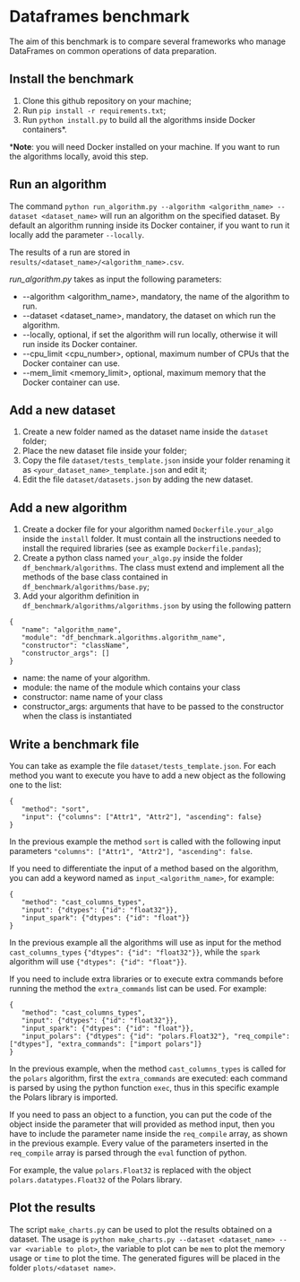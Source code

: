 # Dataframes benchmark
The aim of this benchmark is to compare several frameworks who manage DataFrames on common operations of data preparation.

## Install the benchmark
1. Clone this github repository on your machine;
2. Run `pip install -r requirements.txt`;
3. Run `python install.py` to build all the algorithms inside Docker containers\*.

\***Note**: you will need Docker installed on your machine. If you want to run the algorithms locally, avoid this step.

## Run an algorithm
The command `python run_algorithm.py --algorithm <algorithm_name> --dataset <dataset_name>` will run an algorithm on the specified dataset.
By default an algorithm running inside its Docker container, if you want to run it locally add the parameter `--locally`.

The results of a run are stored in `results/<dataset_name>/<algorithm_name>.csv`.

*run_algorithm.py* takes as input the following parameters:
* --algorithm <algorithm_name>, mandatory, the name of the algorithm to run.
* --dataset <dataset_name>, mandatory, the dataset on which run the algorithm.
* --locally, optional, if set the algorithm will run locally, otherwise it will run inside its Docker container.
* --cpu_limit <cpu_number>, optional, maximum number of CPUs that the Docker container can use.
* --mem_limit <memory_limit>, optional, maximum memory that the Docker container can use.


## Add a new dataset
1. Create a new folder named as the dataset name inside the `dataset` folder;
2. Place the new dataset file inside your folder;
3. Copy the file `dataset/tests_template.json` inside your folder renaming it as `<your_dataset_name>_template.json` and edit it;
4. Edit the file `dataset/datasets.json` by adding the new dataset.

## Add a new algorithm
1. Create a docker file for your algorithm named `Dockerfile.your_algo` inside the `install` folder. It must contain all the instructions needed to install the required libraries (see as example `Dockerfile.pandas`);
2. Create a python class named `your_algo.py` inside the folder `df_benchmark/algorithms`. The class must extend and implement all the methods of the base class contained in `df_benchmark/algorithms/base.py`;
3. Add your algorithm definition in `df_benchmark/algorithms/algorithms.json` by using the following pattern
```
{
   "name": "algorithm_name",
   "module": "df_benchmark.algorithms.algorithm_name",
   "constructor": "className",
   "constructor_args": []
}
```
* name: the name of your algorithm.
* module: the name of the module which contains your class
* constructor: name name of your class
* constructor_args: arguments that have to be passed to the constructor when the class is instantiated

## Write a benchmark file
You can take as example the file `dataset/tests_template.json`.
For each method you want to execute you have to add a new object as the following one to the list:
```
{
   "method": "sort",
   "input": {"columns": ["Attr1", "Attr2"], "ascending": false}
}
```
In the previous example the method `sort` is called with the following input parameters `"columns": ["Attr1", "Attr2"], "ascending": false`.

If you need to differentiate the input of a method based on the algorithm, you can add a keyword named as `input_<algorithm_name>`, for example:
```
{
   "method": "cast_columns_types",
   "input": {"dtypes": {"id": "float32"}},
   "input_spark": {"dtypes": {"id": "float"}}
}
```
In the previous example all the algorithms will use as input for the method `cast_columns_types` `{"dtypes": {"id": "float32"}}`, while the `spark` algorithm will use `{"dtypes": {"id": "float"}}`.

If you need to include extra libraries or to execute extra commands before running the method the `extra_commands` list can be used. For example:
```
{
   "method": "cast_columns_types",
   "input": {"dtypes": {"id": "float32"}},
   "input_spark": {"dtypes": {"id": "float"}},
   "input_polars": {"dtypes": {"id": "polars.Float32"}, "req_compile": ["dtypes"], "extra_commands": ["import polars"]}
}
```
In the previous example, when the method `cast_columns_types` is called for the `polars` algorithm, first the `extra_commands` are executed: each command is parsed by using the python function `exec`, thus in this specific example the Polars library is imported.

If you need to pass an object to a function, you can put the code of the object inside the parameter that will provided as method input, then you have to include the parameter name inside the `req_compile` array, as shown in the previous example.
Every value of the parameters inserted in the `req_compile` array is parsed through the `eval` function of python.

For example, the value `polars.Float32` is replaced with the object `polars.datatypes.Float32` of the Polars library.

## Plot the results
The script `make_charts.py` can be used to plot the results obtained on a dataset.
The usage is `python make_charts.py --dataset <dataset_name> --var <variable to plot>`, the variable to plot can be `mem` to plot the memory usage or `time` to plot the time.
The generated figures will be placed in the folder `plots/<dataset name>`.